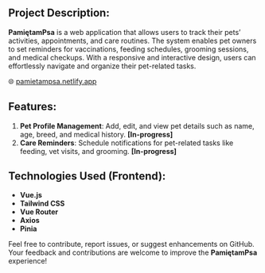 ## Project Description:  
**PamiętamPsa** is a web application that allows users to track their pets’ activities, appointments, and care routines. The system enables pet owners to set reminders for vaccinations, feeding schedules, grooming sessions, and medical checkups. With a responsive and interactive design, users can effortlessly navigate and organize their pet-related tasks.  

🌐 [pamietampsa.netlify.app](https://pamietampsa.netlify.app)


## Features:  
1. **Pet Profile Management**: Add, edit, and view pet details such as name, age, breed, and medical history.  **[In-progress]**
2. **Care Reminders**: Schedule notifications for pet-related tasks like feeding, vet visits, and grooming.  **[In-progress]**  

## Technologies Used (Frontend):  
- **Vue.js** 
- **Tailwind CSS** 
- **Vue Router** 
- **Axios**
- **Pinia**


Feel free to contribute, report issues, or suggest enhancements on GitHub. Your feedback and contributions are welcome to improve the **PamiętamPsa** experience!  


